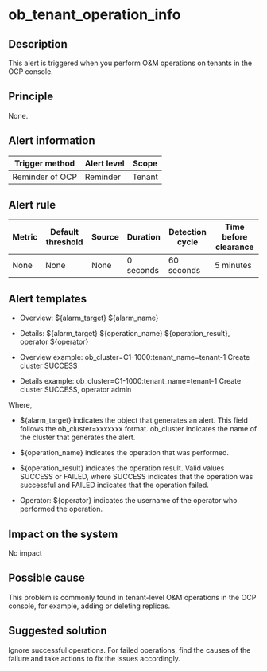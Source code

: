 ob_tenant_operation_info 
=============================================



**Description** 
------------------------------------

This alert is triggered when you perform O\&M operations on tenants in the OCP console.

Principle 
------------------------------

None.

**Alert information** 
------------------------------------------



| Trigger method  | Alert level | Scope  |
|-----------------|-------------|--------|
| Reminder of OCP | Reminder    | Tenant |



**Alert rule** 
-----------------------------------



| Metric | Default threshold | Source | Duration  | Detection cycle | Time before clearance |
|--------|-------------------|--------|-----------|-----------------|-----------------------|
| None   | None              | None   | 0 seconds | 60 seconds      | 5 minutes             |



**Alert templates** 
----------------------------------------

* Overview: \${alarm_target} ${alarm_name}

  

* Details: \${alarm_target} \${operation_name} \${operation_result}, operator ${operator}

  

* Overview example: ob_cluster=C1-1000:tenant_name=tenant-1 Create cluster SUCCESS

  

* Details example: ob_cluster=C1-1000:tenant_name=tenant-1 Create cluster SUCCESS, operator admin

  




Where, 

* ${alarm_target} indicates the object that generates an alert. This field follows the ob_cluster=xxxxxxx format. ob_cluster indicates the name of the cluster that generates the alert.

  

* ${operation_name} indicates the operation that was performed.

  

* ${operation_result} indicates the operation result. Valid values SUCCESS or FAILED, where SUCCESS indicates that the operation was successful and FAILED indicates that the operation failed.

  

* Operator: ${operator} indicates the username of the operator who performed the operation.

  




**Impact on the system** 
---------------------------------------------

No impact

**Possible cause** 
---------------------------------------

This problem is commonly found in tenant-level O\&M operations in the OCP console, for example, adding or deleting replicas.

**Suggested solution** 
-------------------------------------------

Ignore successful operations. For failed operations, find the causes of the failure and take actions to fix the issues accordingly.
